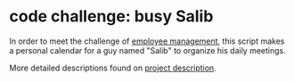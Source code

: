 # code challenge: busy Salib

In order to meet the challenge of [employee management](https://quera.org/problemset/129783), this script makes a personal calendar for a guy named "Salib" to organize his daily meetings.

More detailed descriptions found on [project description](https://quera-org.translate.goog/problemset/129783?tab=description&_x_tr_sl=auto&_x_tr_tl=en&_x_tr_hl=en&_x_tr_pto=wapp&_x_tr_hist=true).
